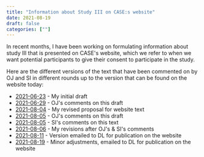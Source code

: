 ```yaml
---
title: "Information about Study III on CASE:s website"
date: 2021-08-19
draft: false
categories: [""]
---
```


In recent months, I have been working on formulating information about study III that is presented on CASE's website, which we refer to when we want potential participants to give their consent to participate in the study. 

Here are the different versions of the text that have been commented on by OJ and SI in different rounds up to the version that can be found on the website today: 

* [2021-06-23](https://lu.app.box.com/file/850166402019) - My initial draft 
* [2021-06-29](https://lu.app.box.com/file/850176908080) - OJ's comments on this draft 
* [2021-08-04](https://lu.app.box.com/file/850176210816) - My revised proposal for website text 
* [2021-08-05](https://lu.app.box.com/file/850184010785) - OJ's comments on this draft
* [2021-08-05](https://lu.app.box.com/file/850175526860) - SI's comments on this text
* [2021-08-06](https://lu.app.box.com/file/850178972837) - My revisions after OJ's & SI's comments 
* [2021-08-11](https://lu.app.box.com/file/850179212212) - Version emailed to DL for publication on the website
* [2021-08-19](https://lu.app.box.com/file/850179583991) - Minor adjustments, emailed to DL for publication on the website 
